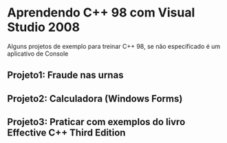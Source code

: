 # Aprendendo C++ 98 com Visual Studio 2008

Alguns projetos de exemplo para treinar C++ 98, se não especificado é um aplicativo de Console

## Projeto1: Fraude nas urnas

## Projeto2: Calculadora (Windows Forms)

## Projeto3: Praticar com exemplos do livro Effective C++ Third Edition

